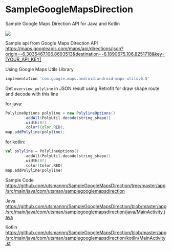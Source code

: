 # SampleGoogleMapsDirection
Sample Google Maps Direction API for Java and Kotlin

![](https://i.ibb.co/dB29qzm/Screenshot-12.png)

Sample api from Google Maps Direction API <br>
https://maps.googleapis.com/maps/api/directions/json?origin=-6.3035467,106.8693513&destination=-6.1890675,106.8251718&key=[YOUR_API_KEY]

Using Google Maps Utils Library
```gradle
implementation 'com.google.maps.android:android-maps-utils:0.5'
```

Get ```overview_polyline``` in JSON result using Retrofit for draw shape route and decode with this line


for java:
```java
PolylineOptions polyline = new PolylineOptions()
        .addAll(PolyUtil.decode(string_shape))
        .width(8f)
        .color(Color.RED);
map.addPolyline(polyline);
```

for kotlin:
```kotlin
val polyline = PolylineOptions()
        .addAll(PolyUtil.decode(string_shape))
        .width(8f)
        .color(Color.RED)
map.addPolyline(polyline)
```

Sample Code<br>
https://github.com/utsmannn/SampleGoogleMapsDirection/tree/master/app/src/main/java/com/utsman/samplegooglemapsdirection

Java<br>
https://github.com/utsmannn/SampleGoogleMapsDirection/blob/master/app/src/main/java/com/utsman/samplegooglemapsdirection/java/MainActivity.java

Kotlin<br>
https://github.com/utsmannn/SampleGoogleMapsDirection/blob/master/app/src/main/java/com/utsman/samplegooglemapsdirection/kotlin/MainActivity.kt
